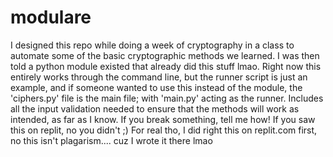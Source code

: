 # modulare
I designed this repo while doing a week of cryptography in a class to automate some of the basic cryptographic methods we learned. I was then told a python module existed that already did this stuff lmao. Right now this entirely works through the command line, but the runner script is just an example, and if someone wanted to use this instead of the module, the 'ciphers.py' file is the main file; with 'main.py' acting as the runner. Includes all the input validation needed to ensure that the methods will work as intended, as far as I know. If you break something, tell me how!
If you saw this on replit, no you didn't ;) 
For real tho, I did right this on replit.com first, no this isn't plagarism.... cuz I wrote it there lmao
